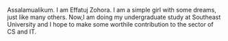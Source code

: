 Assalamualikum. I am Effatuj Zohora.
I am a simple girl with some dreams, just like many others.
Now,I am doing my undergraduate study at Southeast University
and I hope to make some worthile contribution 
to the sector of CS and IT.
